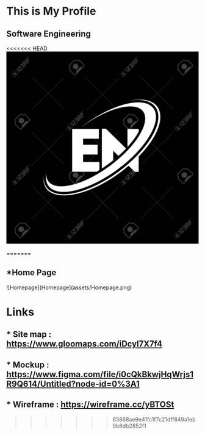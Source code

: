 # This is My Profile

## Software Engineering
<<<<<<< HEAD![Headpicture](assets/Headpicture.jpg)



=======
## *Home Page
![Homepage](Homepage](assets/Homepage.png)



# Links

## * Site map : https://www.gloomaps.com/iDcyl7X7f4
## * Mockup : https://www.figma.com/file/i0cQkBkwjHqWrjs1R9Q614/Untitled?node-id=0%3A1
## * Wireframe : https://wireframe.cc/yBTOSt
>>>>>>> 65868ae9e41fc1f7c21dff849a1eb9b8db2852f1

